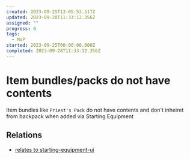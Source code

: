 ```yaml
---
created: 2023-09-25T13:05:53.517Z
updated: 2023-09-28T11:33:12.356Z
assigned: ""
progress: 0
tags:
  - MVP
started: 2023-09-25T00:00:00.000Z
completed: 2023-09-28T11:33:12.356Z
---
```


# Item bundles/packs do not have contents

Item bundles like `Priest's Pack` do not have contents and don't inheiret from backpack when added via Starting Equipment

## Relations

- [relates to starting-equipment-ui](starting-equipment-ui.md)
